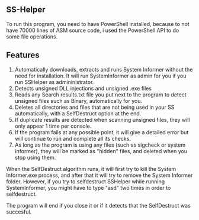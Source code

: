 ## SS-Helper
To run this program, you need to have PowerShell installed, because to not have 70000 lines of ASM source code, i used the PowerShell API to do some file operations.

## Features
1. Automatically downloads, extracts and runs System Informer without the need for installation. It will run SystemInformer as admin for you if you run SSHelper as admininistrator.
2. Detects unsigned DLL injections and unsigned .exe files
3. Reads any Search results.txt file you put next to the program to detect unsigned files such as Binary, automatically for you.
4. Deletes all directories and files that are not being used in your SS automatically, with a SelfDestruct option at the end.
5. If duplicate results are detected when scanning unsigned files, they will only appear 1 time per console.
6. If the program fails at any possible point, it will give a detailed error but will continue to run and complete all its checks.
7. As long as the program is using any files (such as sigcheck or system informer), they will be marked as "hidden" files, and deleted when you stop using them.


When the SelfDestruct algorithm runs, it will first try to kill the System Informer.exe process, and after that it will try to remove the System Informer folder. 
However, if you try to selfdestruct SSHelper while running SystemInformer, you might have to type "asd" two times in order to selfdestruct.

The program will end if you close it or if it detects that the SelfDestruct was succesful.
